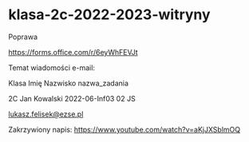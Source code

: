 # klasa-2c-2022-2023-witryny


Poprawa

https://forms.office.com/r/6eyWhFEVJt


Temat wiadomości e-mail:

Klasa Imię Nazwisko nazwa_zadania

2C Jan Kowalski 2022-06-Inf03 02 JS

lukasz.felisek@ezse.pl

Zakrzywiony napis:
https://www.youtube.com/watch?v=aKjJXSblmOQ
